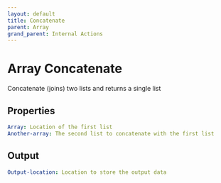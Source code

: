 ```yaml
---
layout: default
title: Concatenate
parent: Array
grand_parent: Internal Actions
---
```

# Array Concatenate
Concatenate (joins) two lists and returns a single list

## Properties
```yaml
Array: Location of the first list
Another-array: The second list to concatenate with the first list
```

## Output
```yaml
Output-location: Location to store the output data
```
